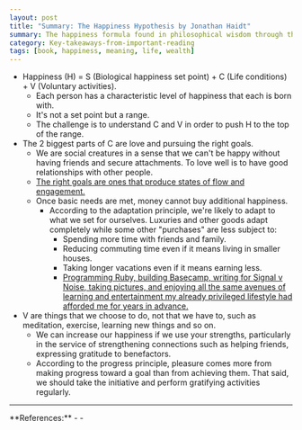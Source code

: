 ```yaml
---
layout: post
title: "Summary: The Happiness Hypothesis by Jonathan Haidt"
summary: The happiness formula found in philosophical wisdom through the lens of psychological science.
category: Key-takeaways-from-important-reading
tags: [book, happiness, meaning, life, wealth]
---
```


- Happiness (H) = S (Biological happiness set point) + C (Life conditions) + V (Voluntary activities).
  - Each person has a characteristic level of happiness that each is born with.
  - It's not a set point but a range.
  - The challenge is to understand C and V in order to push H to the top of the range.
- The 2 biggest parts of C are love and pursuing the right goals.
  - We are social creatures in a sense that we can't be happy without having friends and secure attachments. To love well is to have good relationships with other people.
  - [The right goals are ones that produce states of flow and engagement.](https://www.goodreads.com/book/show/66354.Flow)
  - Once basic needs are met, money cannot buy additional happiness.
    - According to the adaptation principle, we're likely to adapt to what we set for ourselves. Luxuries and other goods adapt completely while some other "purchases" are less subject to:
      - Spending more time with friends and family.
      - Reducing commuting time even if it means living in smaller houses.
      - Taking longer vacations even if it means earning less.
      - [Programming Ruby, building Basecamp, writing for Signal v Noise, taking pictures, and enjoying all the same avenues of learning and entertainment my already privileged lifestyle had afforded me for years in advance.](https://m.signalvnoise.com/the-day-i-became-a-millionaire/)
- V are things that we choose to do, not that we have to, such as meditation, exercise, learning new things and so on.
  - We can increase our happiness if we use your strengths, particularly in the service of strengthening connections such as helping friends, expressing gratitude to benefactors.
  - According to the progress principle, pleasure comes more from making progress toward a goal than from achieving them. That said, we should take the initiative and perform gratifying activities regularly.

<hr>
**References:**
- <https://www.goodreads.com/book/show/96884.The_Happiness_Hypothesis>
- <https://m.signalvnoise.com/the-day-i-became-a-millionaire/>
